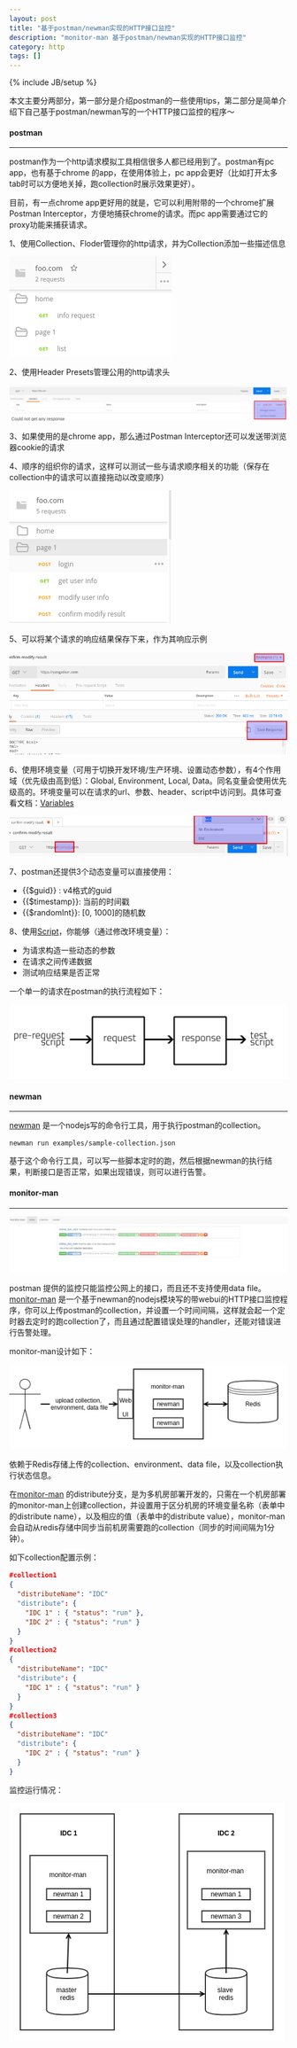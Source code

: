 ```yaml
---
layout: post
title: "基于postman/newman实现的HTTP接口监控"
description: "monitor-man 基于postman/newman实现的HTTP接口监控"
category: http
tags: []
---
```

{% include JB/setup %}

本文主要分两部分，第一部分是介绍postman的一些使用tips，第二部分是简单介绍下自己基于postman/newman写的一个HTTP接口监控的程序～

#### postman
- - -

postman作为一个http请求模拟工具相信很多人都已经用到了。postman有pc app，也有基于chrome 的app，在使用体验上，pc app会更好（比如打开太多tab时可以方便地关掉，跑collection时展示效果更好）。

目前，有一点chrome app更好用的就是，它可以利用附带的一个chrome扩展Postman Interceptor，方便地捕获chrome的请求。而pc app需要通过它的proxy功能来捕获请求。

<!--more-->

1、使用Collection、Floder管理你的http请求，并为Collection添加一些描述信息

![](/assets/img/201707210101.png)

2、使用Header Presets管理公用的http请求头

![](/assets/img/201707210102.png)

3、如果使用的是chrome app，那么通过Postman Interceptor还可以发送带浏览器cookie的请求

4、顺序的组织你的请求，这样可以测试一些与请求顺序相关的功能（保存在collection中的请求可以直接拖动以改变顺序）

![](/assets/img/201707210103.png)

5、可以将某个请求的响应结果保存下来，作为其响应示例

![](/assets/img/201707210104.png)

6、使用环境变量（可用于切换开发环境/生产环境、设置动态参数），有4个作用域（优先级由高到低）：Global, Environment, Local, Data。同名变量会使用优先级高的。环境变量可以在请求的url、参数、header、script中访问到。具体可查看文档：[Variables](https://www.getpostman.com/docs/postman/environments_and_globals/variables)

![](/assets/img/201707210105.png)

7、postman还提供3个动态变量可以直接使用：

* \{\{$guid\}\} : v4格式的guid
* \{\{$timestamp\}\}: 当前的时间戳
* \{\{$randomInt\}\}: \[0, 1000\]的随机数

8、使用[Script](https://www.getpostman.com/docs/postman/scripts/intro_to_scripts)，你能够（通过修改环境变量）：

* 为请求构造一些动态的参数
* 在请求之间传递数据
* 测试响应结果是否正常

一个单一的请求在postman的执行流程如下：

![](/assets/img/201707210106.png)

#### newman
- - -
[newman](https://github.com/postmanlabs/newman) 是一个nodejs写的命令行工具，用于执行postman的collection。

```
newman run examples/sample-collection.json
```

基于这个命令行工具，可以写一些脚本定时的跑，然后根据newman的执行结果，判断接口是否正常，如果出现错误，则可以进行告警。

#### monitor-man
- - -

![](/assets/img/201707220102.png)

postman 提供的监控只能监控公网上的接口，而且还不支持使用data file。[monitor-man](https://github.com/yangxikun/monitor-man) 是一个基于newman的nodejs模块写的带webui的HTTP接口监控程序，你可以上传postman的collection，并设置一个时间间隔，这样就会起一个定时器去定时的跑collection了，而且通过配置错误处理的handler，还能对错误进行告警处理。

monitor-man设计如下：

![](/assets/img/201707220101.png)

依赖于Redis存储上传的collection、environment、data file，以及collection执行状态信息。

在[monitor-man](https://github.com/yangxikun/monitor-man) 的distribute分支，是为多机房部署开发的，只需在一个机房部署的monitor-man上创建collection，并设置用于区分机房的环境变量名称（表单中的distribute name），以及相应的值（表单中的distribute value），monitor-man会自动从redis存储中同步当前机房需要跑的collection（同步的时间间隔为1分钟）。

如下collection配置示例：

```json
#collection1
{
  "distributeName": "IDC"
  "distribute": {
    "IDC 1" : { "status": "run" },
    "IDC 2" : { "status": "run" }
  }
}
#collection2
{
  "distributeName": "IDC"
  "distribute": {
    "IDC 1" : { "status": "run" }
  }
}
#collection3
{
  "distributeName": "IDC"
  "distribute": {
    "IDC 2" : { "status": "run" }
  }
}
```

监控运行情况：

![](/assets/img/201707220103.png)